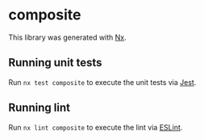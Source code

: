 # composite

This library was generated with [Nx](https://nx.dev).

## Running unit tests

Run `nx test composite` to execute the unit tests via [Jest](https://jestjs.io).

## Running lint

Run `nx lint composite` to execute the lint via [ESLint](https://eslint.org/).
